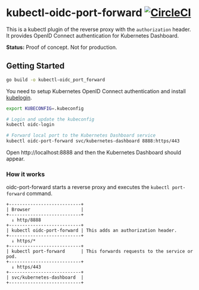 # kubectl-oidc-port-forward [![CircleCI](https://circleci.com/gh/int128/kubectl-oidc-port-forward.svg?style=shield)](https://circleci.com/gh/int128/kubectl-oidc-port-forward)

This is a kubectl plugin of the reverse proxy with the `authorization` header.
It provides OpenID Connect authentication for Kubernetes Dashboard.

**Status:** Proof of concept. Not for production.


## Getting Started

```sh
go build -o kubectl-oidc_port_forward
```

You need to setup Kubernetes OpenID Connect authentication and
install [kubelogin](https://github.com/int128/kubelogin).

```sh
export KUBECONFIG=.kubeconfig

# Login and update the kubeconfig
kubectl oidc-login

# Forward local port to the Kubernetes Dashboard service
kubectl oidc-port-forward svc/kubernetes-dashboard 8888:https/443
```

Open http://localhost:8888 and then the Kubernetes Dashboard should appear.


### How it works

oidc-port-forward starts a reverse proxy and executes the `kubectl port-forward` command.

```
+---------------------------+
| Browser                   |
+---------------------------+
  ↓ http/8888
+---------------------------+
| kubectl oidc-port-forward | This adds an authorization header.
+---------------------------+
  ↓ https/*
+---------------------------+
| kubectl port-forward      | This forwards requests to the service or pod.
+---------------------------+
  ↓ https/443
+---------------------------+
| svc/kubernetes-dashboard  |
+---------------------------+
```
